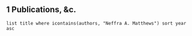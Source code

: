 
## 1 Publications, &c.
```dataview
list title where icontains(authors, "Neffra A. Matthews") sort year asc
```